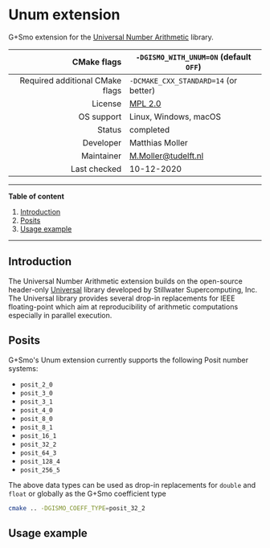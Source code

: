 # Unum extension

G+Smo extension for the [Universal Number Arithmetic](https://github.com/stillwater-sc/universal) library.

|CMake flags|```-DGISMO_WITH_UNUM=ON``` (default ```OFF```)|
|--:|---|
|Required additional CMake flags|```-DCMAKE_CXX_STANDARD=14``` (or better)|
|License|[MPL 2.0](https://www.mozilla.org/en-US/MPL/2.0/)|
|OS support|Linux, Windows, macOS|
|Status|completed|
|Developer|Matthias Moller|
|Maintainer|M.Moller@tudelft.nl|
|Last checked|10-12-2020|

***
__Table of content__
1. [Introduction](#introduction)
2. [Posits](#posits)
3. [Usage example](#usage-example)
***

## Introduction

The Universal Number Arithmetic extension builds on the open-source header-only [Universal](https://github.com/stillwater-sc/universal) library developed by Stillwater Supercomputing, Inc. The Universal library provides several drop-in replacements for IEEE floating-point which aim at reproducibility of arithmetic computations especially in parallel execution.

## Posits

G+Smo's Unum extension currently supports the following Posit number systems:

-  `posit_2_0`
-  `posit_3_0`
-  `posit_3_1`
-  `posit_4_0`
-  `posit_8_0`
-  `posit_8_1`
-  `posit_16_1`
-  `posit_32_2`
-  `posit_64_3`
-  `posit_128_4`
-  `posit_256_5`

The above data types can be used as drop-in replacements for `double` and `float` or globally as the G+Smo coefficient type
```bash
cmake .. -DGISMO_COEFF_TYPE=posit_32_2
```

## Usage example
